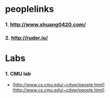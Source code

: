 # peoplelinks

### 1. http://www.shuang0420.com/
### 2. http://ruder.io/

# Labs
### 1. CMU lab
* [http://www.cs.cmu.edu/~cdyer/people.html](http://www.cs.cmu.edu/~cdyer/people.html)

